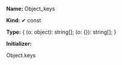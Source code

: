 **Name:** Object_keys

**Kind:** ✔ const

**Type:** { (o: object): string[]; (o: {}): string[]; }

**Initializer:**

Object.keys


